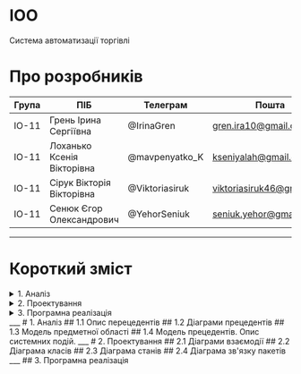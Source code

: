 # IOO
Система автоматизації торгівлі
# Про розробників
|Група|ПІБ|Телеграм|Пошта|
|-----|---|-|-|
|ІО-11|Грень Ірина Сергіївна     |@IrinaGren|gren.ira10@gmail.com|
|ІО-11|Лоханько Ксенія Вікторівна|@mavpenyatko_K|kseniyalah@gmail.com|
|ІО-11|Сірук Вікторія Вікторівна |@Viktoriasiruk|viktoriasiruk46@gmail.com|
|ІО-11|Сенюк Єгор Олександрович  |@YehorSeniuk|seniuk.yehor@gmail.com|
___
# Короткий зміст

<details>
<summary>1. Аналіз</summary>
    1.1 Опис прцедентів
    1.2 Діаграми прецедентів
    1.3 Модель предметної області
    1.4 Модель прецедентів. Опис системних подій
</details>
<details>
<summary>2. Проектування</summary>
    2.1 Діаграми взаємодії
    2.2 Діаграми класів
    2.3 Діаграми станів
    2.4 Діаграми зв'язку пакетів
</details>
<details>
<summary>3. Програмна реалізація</summary>
</details>
___
# 1. Аналіз
## 1.1 Опис перецедентів
## 1.2 Діаграми прецедентів
## 1.3 Модель предметної області
## 1.4 Модель прецедентів. Опис системних подій.
___
# 2. Проектування
## 2.1 Діаграми взаємодії
## 2.2 Діаграма класів
## 2.3 Діаграма станів
## 2.4 Діаграма зв'язку пакетів
___
## 3. Програмна реалізація
